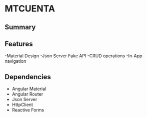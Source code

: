 # MTCUENTA


## Summary


## Features
-Material Design
-Json Server Fake API
-CRUD operations
-In-App navigation

## Dependencies
- Angular Material
- Angular Router
- Json Server
- HttpClient
- Reactive Forms

